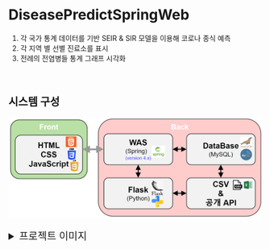 # DiseasePredictSpringWeb
1. 각 국가 통계 데이터를 기반 SEIR & SIR 모델을 이용해 코로나 종식 예측
2. 각 지역 별 선별 진료소를 표시 
3. 전례의 전염병들 통계 그래프 시각화

<br>

시스템 구성
--------------------------
<img src="img/basic_map.png">  

<br>
<br>

<details>
<summary style="font-size:20px;">프로젝트 이미지</summary>

<br>
감염병별 통계
--------------------------
<img src="img/disease1.png">
<details>
공공 데이터 포털에서 가져온 각종 감염병 현황을 그래프로 표시하여 준다.
(보고 싶은 감염병 종류 선택)
</details>
<br>

<br>
내 주변 선별 진료소 위치
-------------------------
<img src="img/disease2.png">

내 주변 선별 진료소 위치(검색 후)
-------------------------
<img src="img/disease3.png">
<details>
구글맵 api를 이용한 선별 진료소 위치 검색
</details>

<br>
코로나 SIR & SEIR 모델
-------------------------
<img src="img/SEIR.png">
<img src="img/SIR.png">
<br>
<details>
한국 코로나 공개 API를 이용해 데이터를 받아온 후 SEIR 모델로 분석 후 종식일 예측 차트를 띄워준다.
우측 상단 최신 정보로 업데이트를 클릭 시 Flask 서버에서 최신 데이터를 새롭게 분석하여 홈페이지 최신화를 시켜준다.
</details>

코로나 SIR 모델
-------------------------
<img src="img/SIR2.png">
<details>
한국, 미국, 일본 코로나 종식 예측 이 가능하며 미국, 일본 같은 경우 각 홈페이지에서 데이터 크롤링 후 SIR 모델을 이용하여 분석
</details>

<br>
커뮤니티
-------------------------
<img src="img/커뮤니티.png">
<details>
작성자 본인 여부 판단을 위해 게시글 작성 시 비밀번호를 입력하는 데 Bcrypt를 이용해 암호화하여 DB에 저장한다.
</details>

<br>
네이버 로그인 API를 이용한 로그인
-------------------------
<img src="img/로그인api.png">
<details>
우측 상단 로그인을 클릭 시 나오는 화면이다. 이것을 통해 네이버 아이디를 이용한 로그인이 가능하다.
</details>

<br>
로그인 결과
-------------------------
<img src="img/로그인결과.png">
<details>
우측 상단에 해당 네이버 아이디에 등록되어 있는 이름이 정상적으로 출력 중인 것을 볼 수 있다.
</details>


</details>